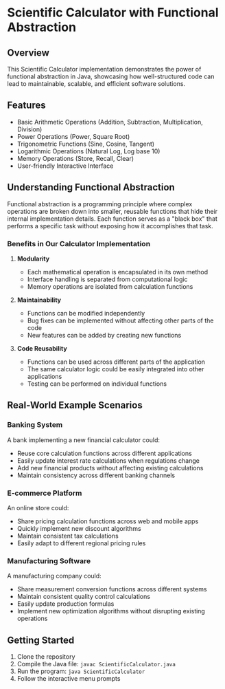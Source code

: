 # Scientific Calculator with Functional Abstraction

## Overview
This Scientific Calculator implementation demonstrates the power of functional abstraction in Java, showcasing how well-structured code can lead to maintainable, scalable, and efficient software solutions.

## Features

- Basic Arithmetic Operations (Addition, Subtraction, Multiplication, Division)
- Power Operations (Power, Square Root)
- Trigonometric Functions (Sine, Cosine, Tangent)
- Logarithmic Operations (Natural Log, Log base 10)
- Memory Operations (Store, Recall, Clear)
- User-friendly Interactive Interface

## Understanding Functional Abstraction

Functional abstraction is a programming principle where complex operations are broken down into smaller, reusable functions that hide their internal implementation details. Each function serves as a "black box" that performs a specific task without exposing how it accomplishes that task.

### Benefits in Our Calculator Implementation

1. **Modularity**
   - Each mathematical operation is encapsulated in its own method
   - Interface handling is separated from computational logic
   - Memory operations are isolated from calculation functions

2. **Maintainability**
   - Functions can be modified independently
   - Bug fixes can be implemented without affecting other parts of the code
   - New features can be added by creating new functions

3. **Code Reusability**
   - Functions can be used across different parts of the application
   - The same calculator logic could be easily integrated into other applications
   - Testing can be performed on individual functions

## Real-World Example Scenarios

### Banking System

A bank implementing a new financial calculator could:

- Reuse core calculation functions across different applications
- Easily update interest rate calculations when regulations change
- Add new financial products without affecting existing calculations
- Maintain consistency across different banking channels

### E-commerce Platform

An online store could:

- Share pricing calculation functions across web and mobile apps
- Quickly implement new discount algorithms
- Maintain consistent tax calculations
- Easily adapt to different regional pricing rules

### Manufacturing Software

A manufacturing company could:

- Share measurement conversion functions across different systems
- Maintain consistent quality control calculations
- Easily update production formulas
- Implement new optimization algorithms without disrupting existing operations


## Getting Started

1. Clone the repository
2. Compile the Java file: `javac ScientificCalculator.java`
3. Run the program: `java ScientificCalculator`
4. Follow the interactive menu prompts

